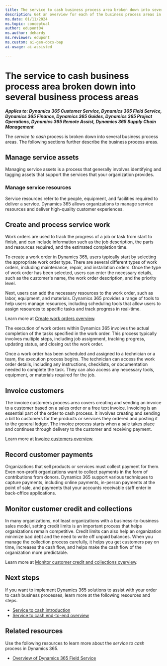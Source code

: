 ```yaml
---
title: The service to cash business process area broken down into several business process areas
description: Get an overview for each of the business process areas in the service to cash end-to-end business process flow in Dynamics 365 solutions.
ms.date: 01/11/2024
ms.topic: conceptual
author: edupont04
ms.author: dehardy
ms.reviewer: edupont
ms.custom: ai-gen-docs-bap
ai-usage: ai-assisted

---
```


# The service to cash business process area broken down into several business process areas

***Applies to: Dynamics 365 Customer Service, Dynamics 365 Field Service, Dynamics 365 Finance, Dynamics 365 Guides, Dynamics 365 Project Operations, Dynamics 365 Remote Assist, Dynamics 365 Supply Chain Management***

The *service to cash* process is broken down into several business process areas. The following sections further describe the business process areas.

## Manage service assets

Managing service assets is a process that generally involves identifying and tagging assets that support the services that your organization provides.<!-- text made up by Eva, pending L2 content-->

<!-- 
## Establish servicing policies and procedures

Servicing policies and procedures in Dynamics 365 help your organization provide high-quality service to your customers. Start by defining your organization's service policies, including service level agreements (SLAs), response times, and escalation procedures. This definition helps make sure that your team understands the expectations for service delivery and can respond appropriately to customer requests.

Determine the channels through which customers can submit service requests, such as phone, email, or web portal. Create a process for service request handling. Define a process for how service requests will be handled. Include how they'll be assigned to resources, how progress will be tracked, and how customers will be updated on the status of their requests.

- Establish procedures for resource management.

- Develop a billing process.

- Monitor and measure service performance. -->

### Manage service resources

Service resources refer to the people, equipment, and facilities required to deliver a service. Dynamics 365 allows organizations to manage service resources and deliver high-quality customer experiences.

<!-- ### Create and manage accounts for servicing

The ability to effectively create and manage accounts for servicing in Dynamics 365 is core to making sure that the right information is provided for all aspects of the *service to cash* process. Through relationships between accounts and related *service to cash* data, you also gain insights into your service operations, which can improve your overall efficiency. -->

<!-- ## Create and manage assets

Leasing an asset within Dynamics 365 refers to the process of creating and maintaining a lease agreement for a specific asset, such as a piece of equipment, vehicle, or property. With lease management in Dynamics 365, businesses can create leases and associated assets, manage lease terms and conditions, and track payments and invoices. 

## Create work orders

Work orders are used to track the progress of a job or task from start to finish, and can include information such as the job description, the parts and resources required, and the estimated completion time.

To create a work order in Dynamics 365, users typically start by selecting the appropriate work order type. There are several different types of work orders, including maintenance, repair, and installation orders. Once the type of work order has been selected, users can enter the necessary details, such as the customer's name, the work order description, and the priority level.

Next, users can add the necessary resources to the work order, such as labor, equipment, and materials. Dynamics 365 provides a range of tools to help users manage resources. For example, it provides scheduling tools that users can use to assign resources to specific tasks and track progress in real time.  

Learn more at [Create work orders overview](service-to-cash-create-work-orders.md).  

## Schedule work orders

Dynamics 365 provides a range of tools and features to help users schedule work orders, enabling them to allocate resources effectively, ensure tasks are completed on time, and minimize downtime.

To schedule work orders, users typically start by reviewing the work order backlog and identifying any high-priority tasks. They can then use the scheduling tools to assign resources to these tasks based on their availability and skill set. In addition, automated scheduling optimization capabilities can help users schedule tasks.

Users can also use Dynamics 365 to set up preventative maintenance schedules. This involves creating recurring work orders for tasks such as equipment inspections or regular maintenance tasks.  -->

## Create and process service work

Work orders are used to track the progress of a job or task from start to finish, and can include information such as the job description, the parts and resources required, and the estimated completion time.

To create a work order in Dynamics 365, users typically start by selecting the appropriate work order type. There are several different types of work orders, including maintenance, repair, and installation orders. Once the type of work order has been selected, users can enter the necessary details, such as the customer's name, the work order description, and the priority level.

Next, users can add the necessary resources to the work order, such as labor, equipment, and materials. Dynamics 365 provides a range of tools to help users manage resources, including scheduling tools that allow users to assign resources to specific tasks and track progress in real-time.  

Learn more at [Create work orders overview](service-to-cash-create-work-orders.md). 

The execution of work orders within Dynamics 365 involves the actual completion of the tasks specified in the work order. This process typically involves multiple steps, including job assignment, tracking progress, updating status, and closing out the work order.

Once a work order has been scheduled and assigned to a technician or a team, the execution process begins. The technician can access the work order details, including any instructions, checklists, or documentation needed to complete the task. They can also access any necessary tools, equipment, or materials required for the job.

<!-- ## Review and close work orders

Once the work order is completed, the technician can close out the job. This involves updating the work order status to reflect the completion of the task, adding any notes or comments about the job, and closing out any associated purchase orders or invoices.

## Analyze service operations

Dynamics 365 also provides reporting and analytics tools that can be used to analyze work order execution data, such as task completion times, resource utilization, and cost analysis. This data can be used to optimize future work orders and improve the efficiency of the maintenance or repair process. -->

## Invoice customers

The invoice customers process area covers creating and sending an invoice to a customer based on a sales order or a free text invoice. Invoicing is an essential part of the order to cash process. It involves creating and sending a bill to customers for the products or services they ordered and posting it to the general ledger. The invoice process starts when a sale takes place and continues through delivery to the customer and receiving payment.  

Learn more at [Invoice customers overview](order-to-cash-invoice-sales-orders-overview.md).  

## Record customer payments

Organizations that sell products or services must collect payment for them. Even non-profit organizations want to collect payments in the form of contributions from donors. Dynamics 365 support various techniques to capture payments, including online payments, in-person payments at the point of sale, and payments that your accounts receivable staff enter in back-office applications.  

## Monitor customer credit and collections

In many organizations, not least organizations with a business-to-business sales model, setting credit limits is an important process that helps organizations remain competitive. Credit limits can also help an organization minimize bad debt and the need to write off unpaid balances. When you manage the collection process carefully, it helps you get customers pay on time, increases the cash flow, and helps make the cash flow of the organization more predictable.  

Learn more at [Monitor customer credit and collections overview](order-to-cash-monitor-customer-credit-collections-overview.md).  

## Next steps

If you want to implement Dynamics 365 solutions to assist with your order to cash business processes, learn more at the following resources and steps.

- [Service to cash introduction](service-to-cash-introduction.md)  
- [Service to cash end-to-end overview](service-to-cash-overview.md)  

## Related resources

Use the following resources to learn more about the *service to cash* process in Dynamics 365.

- [Overview of Dynamics 365 Field Service](/dynamics365/field-service/overview)

<!--## Tags
*Stakeholders:* Functional consultant, Business analyst, Accounts payable lead, Accounts receivable lead, Finance lead, Sales lead, Purchasing lead, Production lead, Supply chain lead

*Products:* Dynamics 365 Customer Service, Dynamics 365 Field Service, Dynamics 365 Guides, Dynamics 365 Remote Assist, Dynamics 365 Supply Chain Management
